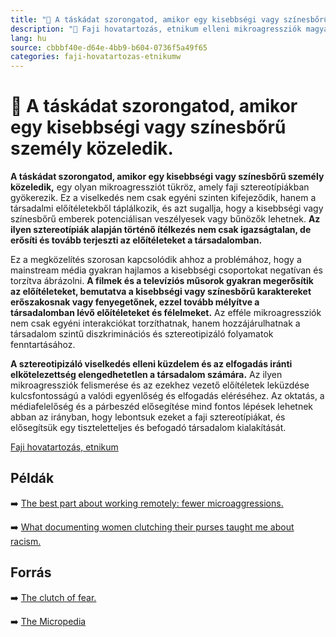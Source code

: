 ```yaml
---
title: "🚫 A táskádat szorongatod, amikor egy kisebbségi vagy színesbőrű személy közeledik."
description: "🚫 Faji hovatartozás, etnikum elleni mikroagressziók magyarázata, háttere, javaslatok."
lang: hu
source: cbbbf40e-d64e-4bb9-b604-0736f5a49f65
categories: faji-hovatartozas-etnikumw
---
```


<div class="wiki-content agression-title">

# 🚫 A táskádat szorongatod, amikor egy kisebbségi vagy színesbőrű személy közeledik.

**A táskádat szorongatod, amikor egy kisebbségi vagy színesbőrű személy közeledik,** egy olyan mikroagressziót tükröz, amely faji sztereotípiákban gyökerezik. Ez a viselkedés nem csak egyéni szinten kifejeződik, hanem a társadalmi előítéletekből táplálkozik, és azt sugallja, hogy a kisebbségi vagy színesbőrű emberek potenciálisan veszélyesek vagy bűnözők lehetnek. **Az ilyen sztereotípiák alapján történő ítélkezés nem csak igazságtalan, de erősíti és tovább terjeszti az előítéleteket a társadalomban.**

Ez a megközelítés szorosan kapcsolódik ahhoz a problémához, hogy a mainstream média gyakran hajlamos a kisebbségi csoportokat negatívan és torzítva ábrázolni. **A filmek és a televíziós műsorok gyakran megerősítik az előítéleteket, bemutatva a kisebbségi vagy színesbőrű karaktereket erőszakosnak vagy fenyegetőnek, ezzel tovább mélyítve a társadalomban lévő előítéleteket és félelmeket.** Az efféle mikroagressziók nem csak egyéni interakciókat torzíthatnak, hanem hozzájárulhatnak a társadalom szintű diszkriminációs és sztereotipizáló folyamatok fenntartásához.

**A sztereotipizáló viselkedés elleni küzdelem és az elfogadás iránti elkötelezettség elengedhetetlen a társadalom számára.** Az ilyen mikroagressziók felismerése és az ezekhez vezető előítéletek leküzdése kulcsfontosságú a valódi egyenlőség és elfogadás eléréséhez. Az oktatás, a médiafelelőség és a párbeszéd elősegítése mind fontos lépések lehetnek abban az irányban, hogy lebontsuk ezeket a faji sztereotípiákat, és elősegítsük egy tiszteletteljes és befogadó társadalom kialakítását.



<div class="categories">

[Faji hovatartozás, etnikum](/#/entry?id=faji-hovatartozas-etnikum)

</div>


## Példák

➡️ [The best part about working remotely: fewer microaggressions.](https://www.fastcompany.com/90516992/the-best-part-about-working-from-home-is-fewer-microaggressions)

➡️ [What documenting women clutching their purses taught me about racism.](https://vincedixonportfolio.com/2019/03/28/women-clutching-purse-black-men/)


## Forrás

➡️ [The clutch of fear.](https://www.chicagoreader.com/chicago/the-clutch-of-fear/Content?oid=903053)

➡️ [The Micropedia](https://www.themicropedia.org/)


</div>